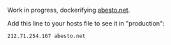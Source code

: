 Work in progress, dockerifying [abesto.net](abesto.net).

Add this line to your hosts file to see it in "production":

```
212.71.254.167 abesto.net
```
